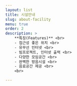 ```yaml
---
layout: list
title: 시설안내 
slug: about-facility 
menu: true
order: 2
description: >
    **특징(Features)** <br>
    - 접근성 좋은 위치 <br>
    - 유무선 인터넷 <br>
    - 빔프로젝트, 인터넷 출력 <br>
    - 다양한 모임공간 <br>
    - 완벽한 방음시설 <br>
    - 음료공간 제공 <br>
    <br>

---
```

